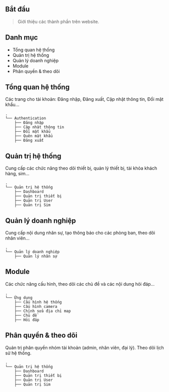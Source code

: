 ## Bắt đầu

> Giới thiệu các thành phần trên website.

## Danh mục

- Tổng quan hệ thống
- Quản trị hệ thống
- Quản lý doanh nghiệp
- Module
- Phân quyền & theo dõi

## Tổng quan hệ thống

Các trang cho tài khoản: Đăng nhập, Đăng xuất, Cập nhật thông tin, Đổi mật khẩu...

```text
.
└── Authentication
    ├── Đăng nhập
    ├── Cập nhật thông tin
    ├── Đổi mật khẩu
    ├── Quên mật khẩu
    ├── Đăng xuất
```

## Quản trị hệ thống

Cung cấp các chức năng theo dõi thiết bị, quản lý thiết bị, tài khỏa khách hàng, sim...

```text
.
└── Quản trị hệ thống
    ├── Dashboard
    ├── Quản trị thiết bị
    ├── Quản trị User
    ├── Quản trị Sim
```

## Quản lý doanh nghiệp

Cung cấp nội dung nhân sự, tạo thông báo cho các phòng ban, theo dõi nhân viên...

```text
.
└── Quản lý doanh nghiệp
    ├── Quản lý nhân sự
```

## Module

Các chức năng cấu hình, theo dõi các chủ đề và các nội dung hỏi đáp...

```text
.
└── Ứng dụng
    ├── Cấu hình hệ thống
    ├── Cấu hình camera
    ├── Chỉnh sửa địa chỉ map
    ├── Chủ đề
    ├── Hỏi đáp
```

## Phân quyền & theo dõi

Quản trị phân quyền nhóm tài khoản (admin, nhân viên, đại lý). Theo dõi lịch sử hệ thống.

```text
.
└── Quản trị hệ thống
    ├── Dashboard
    ├── Quản trị thiết bị
    ├── Quản trị User
    ├── Quản trị Sim
```
